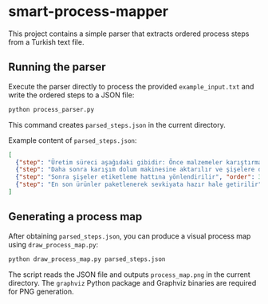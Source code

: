 # smart-process-mapper

This project contains a simple parser that extracts ordered process steps from a Turkish text file.

## Running the parser

Execute the parser directly to process the provided `example_input.txt` and
write the ordered steps to a JSON file:

```bash
python process_parser.py
```

This command creates ``parsed_steps.json`` in the current directory.

Example content of ``parsed_steps.json``:

```json
[
  {"step": "Üretim süreci aşağıdaki gibidir: Önce malzemeler karıştırma bölümünde iyice karıştırılır", "order": 1},
  {"step": "Daha sonra karışım dolum makinesine aktarılır ve şişelere doldurulur", "order": 2},
  {"step": "Sonra şişeler etiketleme hattına yönlendirilir", "order": 3},
  {"step": "En son ürünler paketlenerek sevkiyata hazır hale getirilir", "order": 4}
]
```

## Generating a process map

After obtaining ``parsed_steps.json``, you can produce a visual process map using ``draw_process_map.py``:

```bash
python draw_process_map.py parsed_steps.json
```

The script reads the JSON file and outputs ``process_map.png`` in the current directory. The ``graphviz`` Python package and Graphviz binaries are required for PNG generation.
